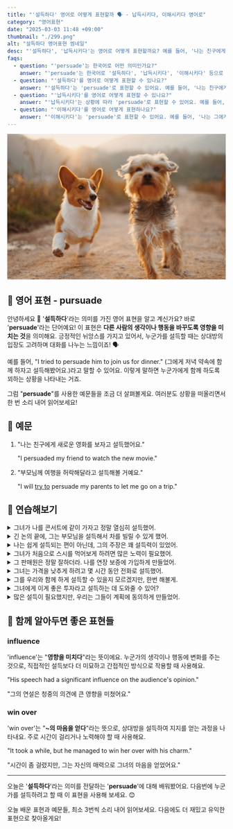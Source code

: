 ```yaml
---
title: "'설득하다' 영어로 어떻게 표현할까 ️🗣️ - 납득시키다, 이해시키다 영어로"
category: "영어표현"
date: "2025-03-03 11:48 +09:00"
thumbnail: "./299.png"
alt: "설득하다 영어표현 썸네일"
desc: "'설득하다', '납득시키다'는 영어로 어떻게 표현할까요? 예를 들어, '나는 친구에게 새로운 영화를 보자고 설득했어요.'를 영어로 어떻게 표현하면 좋을까요? '부모님께 여행을 허락해달라고 설득해볼 거예요.' 등을 영어로 표현하는 법을 배워봅시다. 다양한 예문을 통해서 연습하고 본인의 표현으로 만들어 보세요."
faqs:
  - question: "'persuade'는 한국어로 어떤 의미인가요?"
    answer: "'persuade'는 한국어로 '설득하다', '납득시키다', '이해시키다' 등으로 번역될 수 있어요. 누군가의 생각이나 행동을 변화시키려 할 때 사용하는 표현이에요."
  - question: "'설득하다'를 영어로 어떻게 표현할 수 있나요?"
    answer: "'설득하다'는 'persuade'로 표현할 수 있어요. 예를 들어, '나는 친구에게 새로운 영화를 보자고 설득했어요.'는 'I persuaded my friend to watch the new movie.'로 말할 수 있어요."
  - question: "'납득시키다'를 영어로 어떻게 표현할 수 있나요?"
    answer: "'납득시키다'는 상황에 따라 'persuade'로 표현할 수 있어요. 예를 들어, '그에게 내 의견을 납득시키려 노력했어요.'는 'I tried to persuade him to understand my opinion.'으로 말할 수 있어요."
  - question: "'이해시키다'를 영어로 어떻게 표현하나요?"
    answer: "'이해시키다'는 'persuade'로 표현할 수 있어요. 예를 들어, '나는 그에게 왜 이 방법이 좋은지 이해시키려고 했어요.'는 'I tried to persuade him why this method is good.'로 표현할 수 있어요."
---
```


![요크셔테리어를 따라가는 웰시코기](./299-1.jpg)

## 🌟 영어 표현 - pursuade

안녕하세요 👋 '**설득하다**'라는 의미를 가진 영어 표현을 알고 계신가요? 바로 '**persuade**'라는 단어예요! 이 표현은 **다른 사람의 생각이나 행동을 바꾸도록 영향을 미치는 것**을 의미해요. 긍정적인 뉘앙스를 가지고 있어서, 누군가를 설득할 때는 상대방의 입장도 고려하며 대화를 나누는 느낌이죠! 🗣️

예를 들어, "I tried to persuade him to join us for dinner." (그에게 저녁 약속에 함께 하자고 설득해봤어요.)라고 말할 수 있어요. 이렇게 말하면 누군가에게 함께 하도록 꾀하는 상황을 나타내는 거죠.

<script async src="https://pagead2.googlesyndication.com/pagead/js/adsbygoogle.js?client=ca-pub-1465612013356152"
     crossorigin="anonymous"></script>
<!-- engple-horizontal-ad -->

<ins class="adsbygoogle"
     style="display:block"
     data-ad-client="ca-pub-1465612013356152"
     data-ad-slot="2106896038"
     data-ad-format="auto"
     data-full-width-responsive="true"></ins>

<script>
     (adsbygoogle = window.adsbygoogle || []).push({});
</script>

그럼 "**persuade**"를 사용한 예문들을 조금 더 살펴볼게요. 여러분도 상황을 떠올리면서 한 번 소리 내어 읽어보세요!

## 📖 예문

1. "나는 친구에게 새로운 영화를 보자고 설득했어요."

   "I persuaded my friend to watch the new movie."

2. "부모님께 여행을 허락해달라고 설득해볼 거예요."

   "I will [try to](/blog/in-english/117.try-to/) persuade my parents to let me go on a trip."

## 💬 연습해보기

<details>
<summary>그녀가 나를 콘서트에 같이 가자고 정말 열심히 설득했어.</summary>
<span>She tried really hard to persuade me to go to the concert with her.</span>
</details>

<details>
<summary>긴 논의 끝에, 그는 부모님을 설득해서 차를 빌릴 수 있게 했어.</summary>
<span>After a long discussion, he <a href="/blog/in-english/175.manage-to/">managed to</a> persuade his parents to let him borrow the car.</span>
</details>

<details>
<summary>나는 쉽게 설득되는 편이 아닌데, 그의 주장은 꽤 설득력이 있었어.</summary>
<span>I'm not easily persuaded, but his argument was quite compelling.</span>
</details>

<details>
<summary>그녀가 처음으로 스시를 먹어보게 하려면 많은 노력이 필요했어.</summary>
<span>It took a lot of effort to persuade her to try sushi for the first time.</span>
</details>

<details>
<summary>그 판매원은 정말 잘하더라. 나를 연장 보증에 가입하게 만들었어.</summary>
<span>The salesman was really good; he persuaded me to buy the extended warranty.</span>
</details>

<details>
<summary>그녀는 가격을 낮추게 하려고 몇 시간 동안 전화로 설득했어.</summary>
<span>She <a href="/blog/in-english/258.spend/">spent hours</a> on the phone trying to persuade them to lower the price.</span>
</details>

<details>
<summary>그를 우리와 함께 하게 설득할 수 있을지 모르겠지만, 한번 해볼게.</summary>
<span>I'm not sure if I can persuade him to join us, but I'll <a href="/blog/in-english/039.give-it-a-shot/">give it a shot</a>.</span>
</details>

<details>
<summary>그녀에게 이게 좋은 투자라고 설득하는 데 도와줄 수 있어?</summary>
<span>Can you help me persuade her that this is a good investment?</span>
</details>

<details>
<summary>많은 설득이 필요했지만, 우리는 그들이 계획에 동의하게 만들었어.</summary>
<span>It took a lot of persuasion, but we got them to agree to the plan.</span>
</details>

## 🤝 함께 알아두면 좋은 표현들

### influence

'influence'는 "**영향을 미치다**"라는 뜻이에요. 누군가의 생각이나 행동에 변화를 주는 것으로, 직접적인 설득보다 더 미묘하고 간접적인 방식으로 작용할 때 사용해요.

"His speech had a significant influence on the audience's opinion."

"그의 연설은 청중의 의견에 큰 영향을 미쳤어요."

### win over

'win over'는 "**~의 마음을 얻다**"라는 뜻으로, 상대방을 설득하여 지지를 얻는 과정을 나타내요. 주로 시간이 걸리거나 노력해야 할 때 사용해요.

"It took a while, but he managed to win her over with his charm."

"시간이 좀 걸렸지만, 그는 자신의 매력으로 그녀의 마음을 얻었어요."

---

오늘은 '**설득하다**'라는 의미를 전달하는 '**persuade**'에 대해 배워봤어요. 다음번에 누군가를 설득하려고 할 때 이 표현을 사용해 보세요. 😊

오늘 배운 표현과 예문들, 최소 3번씩 소리 내어 읽어보세요. 다음에도 더 재밌고 유익한 표현으로 찾아올게요!
